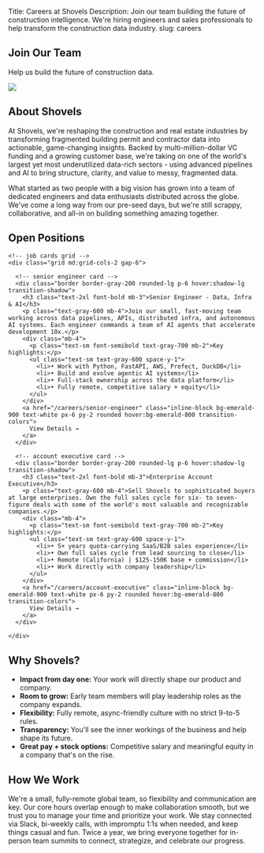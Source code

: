 Title: Careers at Shovels
Description: Join our team building the future of construction intelligence. We're hiring engineers and sales professionals to help transform the construction data industry.
slug: careers

<!-- hero -->
<section class="bg-emerald-900 py-24">
  <div class="mx-auto max-w-4xl px-6">
    <div class="flex items-center justify-center">
      <div class="flex-1 text-center">
        <h1 class="hero_title text-white">Join Our Team</h1>
        <p class="hero_description !text-white">Help us build the future of construction data.</p>
      </div>
      <div class="flex-1 flex justify-center">
        <image src="/images/careers/shovels-guy-pose5.png" class="max-w-[25%]">
      </div>
    </div>
  </div>
</section>

<!-- about shovels -->
<section class="my-24">
  <div class="mx-auto max-w-4xl px-6">
    <h2 class="text-3xl font-bold tracking-tight mb-6">About Shovels</h2>
    <p class="mb-4">At Shovels, we're reshaping the construction and real estate industries by transforming fragmented building permit and contractor data into actionable, game-changing insights. Backed by multi-million-dollar VC funding and a growing customer base, we're taking on one of the world's largest yet most underutilized data-rich sectors - using advanced pipelines and AI to bring structure, clarity, and value to messy, fragmented data.</p>
    <p class="mb-4">What started as two people with a big vision has grown into a team of dedicated engineers and data enthusiasts distributed across the globe. We've come a long way from our pre-seed days, but we're still scrappy, collaborative, and all-in on building something amazing together.</p>
  </div>
</section>

<!-- open positions -->
<section class="my-24">
  <div class="mx-auto max-w-4xl px-6">
    <h2 class="text-3xl font-bold tracking-tight mb-8">Open Positions</h2>

    <!-- job cards grid -->
    <div class="grid md:grid-cols-2 gap-6">

      <!-- senior engineer card -->
      <div class="border border-gray-200 rounded-lg p-6 hover:shadow-lg transition-shadow">
        <h3 class="text-2xl font-bold mb-3">Senior Engineer - Data, Infra & AI</h3>
        <p class="text-gray-600 mb-4">Join our small, fast-moving team working across data pipelines, APIs, distributed infra, and autonomous AI systems. Each engineer commands a team of AI agents that accelerate development 10x.</p>
        <div class="mb-4">
          <p class="text-sm font-semibold text-gray-700 mb-2">Key highlights:</p>
          <ul class="text-sm text-gray-600 space-y-1">
            <li>• Work with Python, FastAPI, AWS, Prefect, DuckDB</li>
            <li>• Build and evolve agentic AI systems</li>
            <li>• Full-stack ownership across the data platform</li>
            <li>• Fully remote, competitive salary + equity</li>
          </ul>
        </div>
        <a href="/careers/senior-engineer" class="inline-block bg-emerald-900 text-white px-6 py-2 rounded hover:bg-emerald-800 transition-colors">
          View Details →
        </a>
      </div>

      <!-- account executive card -->
      <div class="border border-gray-200 rounded-lg p-6 hover:shadow-lg transition-shadow">
        <h3 class="text-2xl font-bold mb-3">Enterprise Account Executive</h3>
        <p class="text-gray-600 mb-4">Sell Shovels to sophisticated buyers at large enterprises. Own the full sales cycle for six- to seven-figure deals with some of the world's most valuable and recognizable companies.</p>
        <div class="mb-4">
          <p class="text-sm font-semibold text-gray-700 mb-2">Key highlights:</p>
          <ul class="text-sm text-gray-600 space-y-1">
            <li>• 5+ years quota-carrying SaaS/B2B sales experience</li>
            <li>• Own full sales cycle from lead sourcing to close</li>
            <li>• Remote (California) | $125-150K base + commission</li>
            <li>• Work directly with company leadership</li>
          </ul>
        </div>
        <a href="/careers/account-executive" class="inline-block bg-emerald-900 text-white px-6 py-2 rounded hover:bg-emerald-800 transition-colors">
          View Details →
        </a>
      </div>

    </div>
  </div>
</section>

<!-- why shovels -->
<section class="my-24">
  <div class="mx-auto max-w-4xl px-6">
    <h2 class="text-3xl font-bold tracking-tight mb-6">Why Shovels?</h2>
    <ul class="list-disc pl-6 space-y-2">
      <li><strong>Impact from day one:</strong> Your work will directly shape our product and company.</li>
      <li><strong>Room to grow:</strong> Early team members will play leadership roles as the company expands.</li>
      <li><strong>Flexibility:</strong> Fully remote, async-friendly culture with no strict 9-to-5 rules.</li>
      <li><strong>Transparency:</strong> You'll see the inner workings of the business and help shape its future.</li>
      <li><strong>Great pay + stock options:</strong> Competitive salary and meaningful equity in a company that's on the rise.</li>
    </ul>
  </div>
</section>

<!-- how we work -->
<section class="my-24">
  <div class="mx-auto max-w-4xl px-6">
    <h2 class="text-3xl font-bold tracking-tight mb-6">How We Work</h2>
    <p>We're a small, fully-remote global team, so flexibility and communication are key. Our core hours overlap enough to make collaboration smooth, but we trust you to manage your time and prioritize your work. We stay connected via Slack, bi-weekly calls, with impromptu 1:1s when needed, and keep things casual and fun. Twice a year, we bring everyone together for in-person team summits to connect, strategize, and celebrate our progress.</p>
  </div>
</section>
